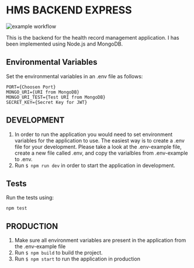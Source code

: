 # HMS BACKEND EXPRESS
![example workflow](https://github.com/Health-Record-Management/Backend/actions/workflows/main.yml/badge.svg)

This is the backend for the health record management application. I has been implemented using Node.js and MongoDB.

## Environmental Variables
Set the environmental variables in an .env file as follows:
```
PORT={Choosen Port}
MONGO_URI={URI from MongoDB}
MONGO_URI_TEST={Test URI from MongoDB}
SECRET_KEY={Secret Key for JWT}
```

## DEVELOPMENT
1. In order to run the application you would need to set environment variables for the application to use. The easiest way is to create a .env file for your development. Please take a look at the .env-example file, create a new file called .env, and copy the varialbles from .env-example to .env.
2. Run ```$ npm run dev``` in order to start the application in development.

## Tests
Run the tests using:
```shell
npm test
```

## PRODUCTION
1. Make sure all environment variables are present in the application from the .env-example file
2. Run ```$ npm build``` to build the project.
3. Run ```$ npm start``` to run the application in production